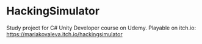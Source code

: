 # HackingSimulator
Study project for C# Unity Developer course on Udemy. Playable on itch.io:
https://mariakovaleva.itch.io/hackingsimulator
